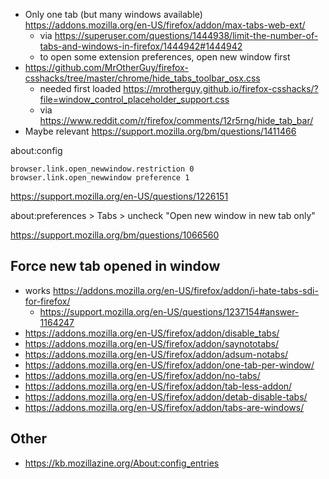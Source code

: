 - Only one tab (but many windows available) https://addons.mozilla.org/en-US/firefox/addon/max-tabs-web-ext/
  - via https://superuser.com/questions/1444938/limit-the-number-of-tabs-and-windows-in-firefox/1444942#1444942
  - to open some extension preferences, open new window first
- https://github.com/MrOtherGuy/firefox-csshacks/tree/master/chrome/hide_tabs_toolbar_osx.css
  - needed first loaded https://mrotherguy.github.io/firefox-csshacks/?file=window_control_placeholder_support.css
  - via https://www.reddit.com/r/firefox/comments/12r5rng/hide_tab_bar/
- Maybe relevant https://support.mozilla.org/bm/questions/1411466

about:config

```
browser.link.open_newwindow.restriction 0
browser.link.open_newwindow preference 1
```

https://support.mozilla.org/en-US/questions/1226151

about:preferences > Tabs > uncheck "Open new window in new tab only"

https://support.mozilla.org/bm/questions/1066560

## Force new tab opened in window

- works https://addons.mozilla.org/en-US/firefox/addon/i-hate-tabs-sdi-for-firefox/
  - https://support.mozilla.org/en-US/questions/1237154#answer-1164247
- https://addons.mozilla.org/en-US/firefox/addon/disable_tabs/
- https://addons.mozilla.org/en-US/firefox/addon/saynototabs/
- https://addons.mozilla.org/en-US/firefox/addon/adsum-notabs/
- https://addons.mozilla.org/en-US/firefox/addon/one-tab-per-window/
- https://addons.mozilla.org/en-US/firefox/addon/no-tabs/
- https://addons.mozilla.org/en-US/firefox/addon/tab-less-addon/
- https://addons.mozilla.org/en-US/firefox/addon/detab-disable-tabs/
- https://addons.mozilla.org/en-US/firefox/addon/tabs-are-windows/

## Other

- https://kb.mozillazine.org/About:config_entries
